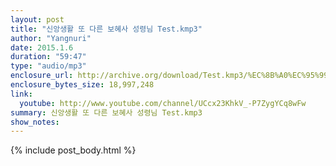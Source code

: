 ```yaml
---
layout: post
title: "신앙생활 또 다른 보혜사 성령님 Test.kmp3"
author: "Yangnuri"
date: 2015.1.6
duration: "59:47"
type: "audio/mp3"
enclosure_url: http://archive.org/download/Test.kmp3/%EC%8B%A0%EC%95%99%EC%83%9D%ED%99%9C-%EB%98%90%20%EB%8B%A4%EB%A5%B8%20%EB%B3%B4%ED%98%9C%EC%82%AC%20%EC%84%B1%EB%A0%B9%EB%8B%98-test.kmp3.mp3
enclosure_bytes_size: 18,997,248
link:
  youtube: http://www.youtube.com/channel/UCcx23KhkV_-P7ZygYCq8wFw
summary: 신앙생활 또 다른 보혜사 성령님 Test.kmp3
show_notes:
---
```


{% include post_body.html %}
